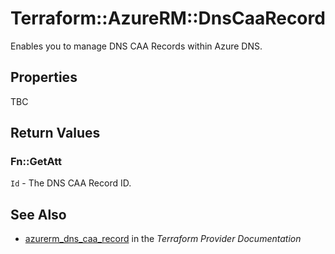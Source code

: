 # Terraform::AzureRM::DnsCaaRecord

Enables you to manage DNS CAA Records within Azure DNS.

## Properties

TBC

## Return Values

### Fn::GetAtt

`Id` - The DNS CAA Record ID.

## See Also

* [azurerm_dns_caa_record](https://www.terraform.io/docs/providers/azurerm/r/dns_caa_record.html) in the _Terraform Provider Documentation_